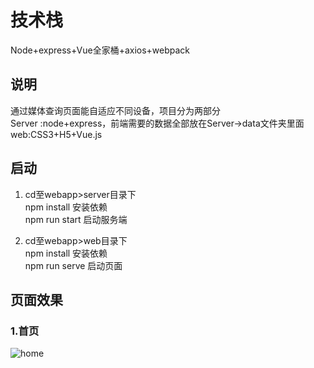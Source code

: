 # 技术栈
Node+express+Vue全家桶+axios+webpack

## 说明
通过媒体查询页面能自适应不同设备，项目分为两部分 <br/>
Server :node+express，前端需要的数据全部放在Server->data文件夹里面<br/>
web:CSS3+H5+Vue.js<br/>

## 启动
1. cd至webapp>server目录下 <br>
   npm install  安装依赖 <br/>
   npm run start 启动服务端 <br/>

2. cd至webapp>web目录下 <br/>
   npm install  安装依赖 <br/>
   npm run serve 启动页面 <br/>
## 页面效果
### 1.首页
   ![home](https://github.com/guodongxiaren/ImageCache/raw/master/Logo/foryou.gif)
